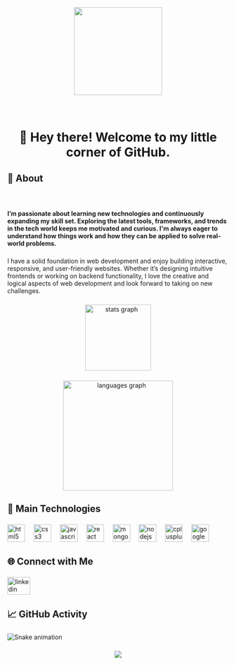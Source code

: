 <div align="center">
  <img height="200" src="https://media.giphy.com/media/qgQUggAC3Pfv687qPC/giphy.gif"  />
</div>

###

<br clear="both">

<h1 align="center">👋 Hey there! Welcome to my little corner of GitHub.</h1>

###

<p align="left"></p>

###

<h2 align="left">🎯 About</h2>

###

<br clear="both">

<h4 align="left">I’m passionate about learning new technologies and continuously expanding my skill set. Exploring the latest tools, frameworks, and trends in the tech world keeps me motivated and curious. I'm always eager to understand how things work and how they can be applied to solve real-world problems.</h4>

###

<p align="left">I have a solid foundation in web development and enjoy building interactive, responsive, and user-friendly websites. Whether it’s designing intuitive frontends or working on backend functionality, I love the creative and logical aspects of web development and look forward to taking on new challenges.</p>

###

<div align="center">
  <img src="https://github-readme-stats.vercel.app/api?username=Gagan-Gautam-02&hide_title=false&hide_rank=false&show_icons=true&include_all_commits=true&count_private=true&disable_animations=false&theme=dark&locale=en&hide_border=false&order=1" height="150" alt="stats graph"  />
</div>

###

<div align="center">
  <img src="https://github-readme-stats.vercel.app/api/top-langs?username=Gagan-Gautam-02&locale=en&hide_title=false&layout=compact&card_width=320&langs_count=5&theme=radical&hide_border=false&order=2" height="250" alt="languages graph"  />
</div>

###

<p align="left"></p>

###

<h2 align="left">🚀 Main Technologies</h2>

###

<div align="left">
  <img src="https://cdn.jsdelivr.net/gh/devicons/devicon/icons/html5/html5-original.svg" height="40" alt="html5 logo"  />
  <img width="12" />
  <img src="https://cdn.jsdelivr.net/gh/devicons/devicon/icons/css3/css3-original.svg" height="40" alt="css3 logo"  />
  <img width="12" />
  <img src="https://cdn.jsdelivr.net/gh/devicons/devicon/icons/javascript/javascript-original.svg" height="40" alt="javascript logo"  />
  <img width="12" />
  <img src="https://cdn.jsdelivr.net/gh/devicons/devicon/icons/react/react-original.svg" height="40" alt="react logo"  />
  <img width="12" />
  <img src="https://cdn.jsdelivr.net/gh/devicons/devicon/icons/mongodb/mongodb-original.svg" height="40" alt="mongodb logo"  />
  <img width="12" />
  <img src="https://cdn.jsdelivr.net/gh/devicons/devicon/icons/nodejs/nodejs-plain-wordmark.svg" height="40" alt="nodejs logo"  />
  <img width="12" />
  <img src="https://cdn.jsdelivr.net/gh/devicons/devicon/icons/cplusplus/cplusplus-original.svg" height="40" alt="cplusplus logo"  />
  <img width="12" />
  <img src="https://cdn.jsdelivr.net/gh/devicons/devicon/icons/googlecloud/googlecloud-original.svg" height="40" alt="googlecloud logo"  />
</div>

###

<p align="left"></p>

###

<h2 align="left">🌐 Connect with Me</h2>

###

<div align="left">
  <a href="https://www.linkedin.com/in/gagan-gautam-01a905310/" target="_blank">
    <img src="https://raw.githubusercontent.com/maurodesouza/profile-readme-generator/master/src/assets/icons/social/linkedin/default.svg" width="52" height="40" alt="linkedin logo"  />
  </a>
</div>

###

<p align="left"></p>

###

<h2 align="left">📈 GitHub Activity</h2>

###

<img src="https://raw.githubusercontent.com/Gagan-Gautam-02/Gagan-Gautam-02/output/snake.svg" alt="Snake animation" />

###

<div align="center">
  <img src="https://visitor-badge.laobi.icu/badge?page_id=Gagan-Gautam-02.Gagan-Gautam-02&"  />
</div>

###
